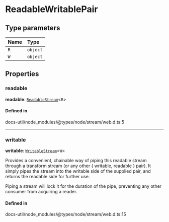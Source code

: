 # ReadableWritablePair

## Type parameters

| Name | Type |
| :------ | :------ |
| `R` | `object` |
| `W` | `object` |

## Properties

### readable

 **readable**: [`ReadableStream`](../index.md#readablestream)<`R`\>

#### Defined in

docs-util/node_modules/@types/node/stream/web.d.ts:5

___

### writable

 **writable**: [`WritableStream`](../index.md#writablestream)<`W`\>

Provides a convenient, chainable way of piping this readable stream
through a transform stream (or any other { writable, readable }
pair). It simply pipes the stream into the writable side of the
supplied pair, and returns the readable side for further use.

Piping a stream will lock it for the duration of the pipe, preventing
any other consumer from acquiring a reader.

#### Defined in

docs-util/node_modules/@types/node/stream/web.d.ts:15
